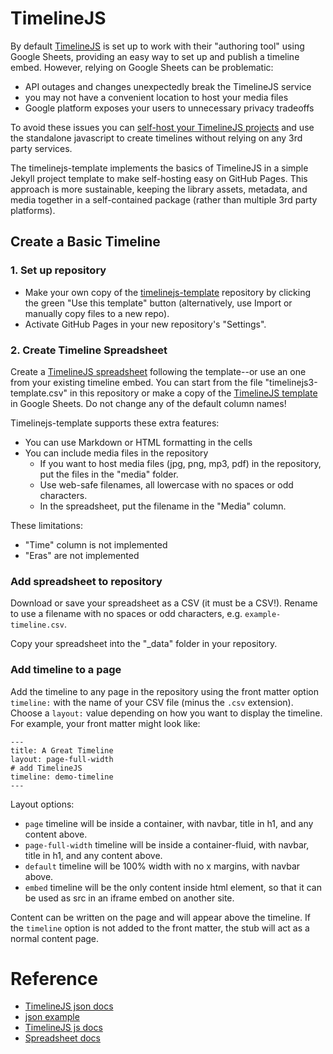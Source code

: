 # TimelineJS

By default [TimelineJS](https://timeline.knightlab.com/) is set up to work with their "authoring tool" using Google Sheets, providing an easy way to set up and publish a timeline embed.
However, relying on Google Sheets can be problematic:

- API outages and changes unexpectedly break the TimelineJS service
- you may not have a convenient location to host your media files
- Google platform exposes your users to unnecessary privacy tradeoffs

To avoid these issues you can [self-host your TimelineJS projects](https://timeline.knightlab.com/docs/instantiate-a-timeline.html) and use the standalone javascript to create timelines without relying on any 3rd party services.

The timelinejs-template implements the basics of TimelineJS in a simple Jekyll project template to make self-hosting easy on GitHub Pages.
This approach is more sustainable, keeping the library assets, metadata, and media together in a self-contained package (rather than multiple 3rd party platforms).

## Create a Basic Timeline

### 1. Set up repository 

- Make your own copy of the [timelinejs-template](https://github.com/uidaholib/timelinejs-template) repository by clicking the green "Use this template" button (alternatively, use Import or manually copy files to a new repo).
- Activate GitHub Pages in your new repository's "Settings".

### 2. Create Timeline Spreadsheet 

Create a [TimelineJS spreadsheet](https://timeline.knightlab.com/docs/using-spreadsheets.html) following the template--or use an one from your existing timeline embed. 
You can start from the file "timelinejs3-template.csv" in this repository or make a copy of the [TimelineJS template](https://drive.google.com/previewtemplate?id=1pHBvXN7nmGkiG8uQSUB82eNlnL8xHu6kydzH_-eguHQ&mode=public) in Google Sheets. 
Do not change any of the default column names! 

Timelinejs-template supports these extra features:

- You can use Markdown or HTML formatting in the cells
- You can include media files in the repository
    - If you want to host media files (jpg, png, mp3, pdf) in the repository, put the files in the "media" folder. 
    - Use web-safe filenames, all lowercase with no spaces or odd characters. 
    - In the spreadsheet, put the filename in the "Media" column.

These limitations:

- "Time" column is not implemented
- "Eras" are not implemented

### Add spreadsheet to repository 

Download or save your spreadsheet as a CSV (it must be a CSV!). 
Rename to use a filename with no spaces or odd characters, e.g. `example-timeline.csv`.

Copy your spreadsheet into the "_data" folder in your repository.

### Add timeline to a page

Add the timeline to any page in the repository using the front matter option `timeline:` with the name of your CSV file (minus the `.csv` extension).
Choose a `layout:` value depending on how you want to display the timeline.
For example, your front matter might look like:

```
---
title: A Great Timeline
layout: page-full-width
# add TimelineJS
timeline: demo-timeline
---
```

Layout options:

- `page` timeline will be inside a container, with navbar, title in h1, and any content above.
- `page-full-width` timeline will be inside a container-fluid, with navbar, title in h1, and any content above.
- `default` timeline will be 100% width with no x margins, with navbar above.
- `embed` timeline will be the only content inside html element, so that it can be used as src in an iframe embed on another site.

Content can be written on the page and will appear above the timeline. 
If the `timeline` option is not added to the front matter, the stub will act as a normal content page.

# Reference

- [TimelineJS json docs](https://timeline.knightlab.com/docs/json-format.html)
- [json example](https://github.com/NUKnightLab/TimelineJS3/blob/master/website/templates/examples/houston/timeline3.json)
- [TimelineJS js docs](https://timeline.knightlab.com/docs/instantiate-a-timeline.html)
- [Spreadsheet docs](https://timeline.knightlab.com/docs/using-spreadsheets.html)
